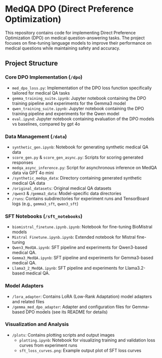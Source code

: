 # MedQA DPO (Direct Preference Optimization)

This repository contains code for implementing Direct Preference Optimization (DPO) on medical question-answering tasks. The project focuses on fine-tuning language models to improve their performance on medical questions while maintaining safety and accuracy.

## Project Structure

### Core DPO Implementation (`/dpo`)

- `med_dpo_loss.py`: Implementation of the DPO loss function specifically tailored for medical QA tasks
- `gemma_training_suite.ipynb`: Jupyter notebook containing the DPO training pipeline and experiments for the Gemma3 model
- `qwen_training_suite.ipynb`: Jupyter notebook containing the DPO training pipeline and experiments for the Qwen model
- `eval.ipynd`: Jupyter notebook containing evaluation of the DPO models vs baselines, compared by gpt 4o

### Data Management (`/data`)

- `synthetic_gen.ipynb`: Notebook for generating synthetic medical QA data
- `score_gen.py` & `score_gen_async.py`: Scripts for scoring generated responses
- `medqa_async_inference.py`: Script for asynchronous inference on MedQA data via GPT 4o mini
- `/synthetic_medqa_data`: Directory containing generated synthetic medical QA data
- `/original_datasets`: Original medical QA datasets
- `/qwen3` & `/gemma3_data`: Model-specific data directories
- `/runs`: Contains subdirectories for experiment runs and TensorBoard logs (e.g., `gemma3_sft`, `qwen3_sft`)

### SFT Notebooks (`/sft_notebooks`)

- `biomistral_finetune.ipynb.ipynb`: Notebook for fine-tuning BioMistral models
- `Mistral Finetune.ipynb.ipynb`: Extended notebook for Mistral fine-tuning
- `Qwen3_MedQA.ipynb`: SFT pipeline and experiments for Qwen3-based medical QA.
- `Gemma3_MedQA.ipynb`: SFT pipeline and experiments for Gemma3-based medical QA.
- `Llama3_2_MedQA.ipynb`: SFT pipeline and experiments for Llama3.2-based medical QA.

### Model Adapters

- `/lora_adapter`: Contains LoRA (Low-Rank Adaptation) model adapters and related files
- `/gemma_med_dpo_adapter`: Adapter and configuration files for Gemma-based DPO models (see its README for details)

### Visualization and Analysis

- `/plots`: Contains plotting scripts and output images
  - `plotting.ipynb`: Notebook for visualizing training and validation loss curves from experiment runs
  - `sft_loss_curves.png`: Example output plot of SFT loss curves
